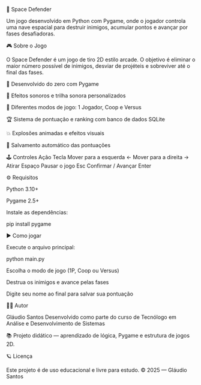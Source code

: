 🚀 Space Defender

Um jogo desenvolvido em Python com Pygame, onde o jogador controla uma nave espacial para destruir inimigos, acumular pontos e avançar por fases desafiadoras.



🎮 Sobre o Jogo

O Space Defender é um jogo de tiro 2D estilo arcade.
O objetivo é eliminar o maior número possível de inimigos, desviar de projéteis e sobreviver até o final das fases.

🧠 Desenvolvido do zero com Pygame

🎵 Efeitos sonoros e trilha sonora personalizados

🌌 Diferentes modos de jogo: 1 Jogador, Coop e Versus

🏆 Sistema de pontuação e ranking com banco de dados SQLite

💥 Explosões animadas e efeitos visuais

💾 Salvamento automático das pontuações



🕹️ Controles
Ação    Tecla
Mover para a esquerda    ←
Mover para a direita    →
Atirar    Espaço
Pausar o jogo    Esc
Confirmar / Avançar    Enter


⚙️ Requisitos

Python 3.10+

Pygame 2.5+

Instale as dependências:

pip install pygame



▶️ Como jogar

Execute o arquivo principal:

python main.py

Escolha o modo de jogo (1P, Coop ou Versus)

Destrua os inimigos e avance pelas fases

Digite seu nome ao final para salvar sua pontuação



👨‍💻 Autor

Gláudio Santos
Desenvolvido como parte do curso de Tecnólogo em Análise e Desenvolvimento de Sistemas

📚 Projeto didático — aprendizado de lógica, Pygame e estrutura de jogos 2D.



🪐 Licença

Este projeto é de uso educacional e livre para estudo.
© 2025 — Gláudio Santos
